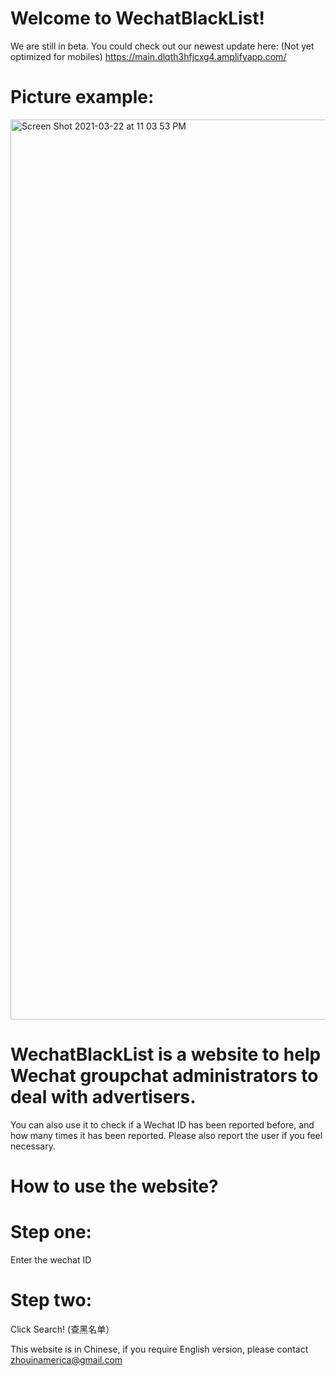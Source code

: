 # Welcome to WechatBlackList!
We are still in beta. You could check out our newest update here: 
(Not yet optimized for mobiles)
https://main.dlqth3hfjcxg4.amplifyapp.com/

# Picture example:
<img width="1440" alt="Screen Shot 2021-03-22 at 11 03 53 PM" src="https://user-images.githubusercontent.com/49856000/112086586-e16cec80-8b62-11eb-80a8-a77e3e954ed5.png">

# WechatBlackList is a website to help Wechat groupchat administrators to deal with advertisers.
  You can also use it to check if a Wechat ID has been reported before, and how many times it has been reported.
  Please also report the user if you feel necessary.
  
# How to use the website?

# Step one:
  Enter the wechat ID 
 
# Step two:
  Click Search! (查黑名单）
  
  
 This website is in Chinese, if you require English version, please contact zhouinamerica@gmail.com
